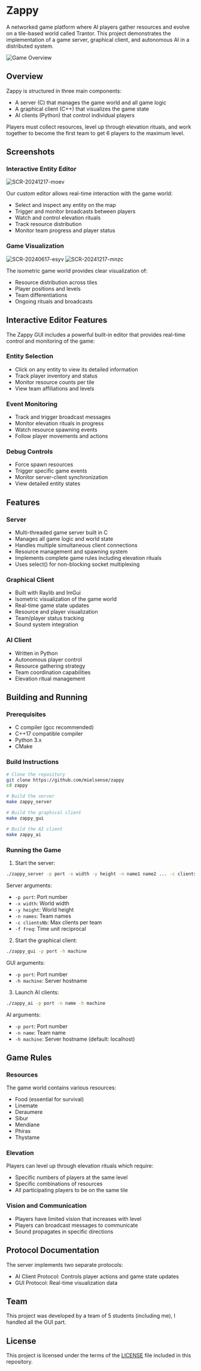 # Zappy
A networked game platform where AI players gather resources and evolve on a tile-based world called Trantor. This project demonstrates the implementation of a game server, graphical client, and autonomous AI in a distributed system.

![Game Overview](https://github.com/user-attachments/assets/2c6c31f1-57d7-48bf-8d9e-43390b68c1b0)

## Overview
Zappy is structured in three main components:
- A server (C) that manages the game world and all game logic
- A graphical client (C++) that visualizes the game state
- AI clients (Python) that control individual players

Players must collect resources, level up through elevation rituals, and work together to become the first team to get 6 players to the maximum level.

## Screenshots

### Interactive Entity Editor
![SCR-20241217-moev](https://github.com/user-attachments/assets/ff263859-81dd-4770-8a8e-1590928f8278)

Our custom editor allows real-time interaction with the game world:
- Select and inspect any entity on the map
- Trigger and monitor broadcasts between players
- Watch and control elevation rituals
- Track resource distribution
- Monitor team progress and player status

### Game Visualization
![SCR-20240617-esyv](https://github.com/user-attachments/assets/90ddce13-cd9e-44c0-ad9d-57283f5ba8e5)
![SCR-20241217-mnzc](https://github.com/user-attachments/assets/8328a83a-501e-40ab-a8bc-beb5cd6227f8)

The isometric game world provides clear visualization of:
- Resource distribution across tiles
- Player positions and levels
- Team differentiations
- Ongoing rituals and broadcasts

## Interactive Editor Features

The Zappy GUI includes a powerful built-in editor that provides real-time control and monitoring of the game:

### Entity Selection
- Click on any entity to view its detailed information
- Track player inventory and status
- Monitor resource counts per tile
- View team affiliations and levels

### Event Monitoring
- Track and trigger broadcast messages
- Monitor elevation rituals in progress
- Watch resource spawning events
- Follow player movements and actions

### Debug Controls
- Force spawn resources
- Trigger specific game events
- Monitor server-client synchronization
- View detailed entity states

## Features

### Server
- Multi-threaded game server built in C
- Manages all game logic and world state
- Handles multiple simultaneous client connections
- Resource management and spawning system
- Implements complete game rules including elevation rituals
- Uses select() for non-blocking socket multiplexing

### Graphical Client
- Built with Raylib and ImGui
- Isometric visualization of the game world
- Real-time game state updates
- Resource and player visualization
- Team/player status tracking
- Sound system integration

### AI Client
- Written in Python
- Autonomous player control
- Resource gathering strategy
- Team coordination capabilities
- Elevation ritual management

## Building and Running

### Prerequisites
- C compiler (gcc recommended)
- C++17 compatible compiler
- Python 3.x
- CMake

### Build Instructions
```bash
# Clone the repository
git clone https://github.com/mielsense/zappy
cd zappy

# Build the server
make zappy_server

# Build the graphical client
make zappy_gui

# Build the AI client
make zappy_ai
```

### Running the Game

1. Start the server:
```bash
./zappy_server -p port -x width -y height -n name1 name2 ... -c clientsNb -f freq
```
Server arguments:
- `-p port`: Port number
- `-x width`: World width
- `-y height`: World height
- `-n names`: Team names
- `-c clientsNb`: Max clients per team
- `-f freq`: Time unit reciprocal

2. Start the graphical client:
```bash
./zappy_gui -p port -h machine
```
GUI arguments:
- `-p port`: Port number
- `-h machine`: Server hostname

3. Launch AI clients:
```bash
./zappy_ai -p port -n name -h machine
```
AI arguments:
- `-p port`: Port number
- `-n name`: Team name
- `-h machine`: Server hostname (default: localhost)

## Game Rules

### Resources
The game world contains various resources:
- Food (essential for survival)
- Linemate
- Deraumere
- Sibur
- Mendiane
- Phiras
- Thystame

### Elevation
Players can level up through elevation rituals which require:
- Specific numbers of players at the same level
- Specific combinations of resources
- All participating players to be on the same tile

### Vision and Communication
- Players have limited vision that increases with level
- Players can broadcast messages to communicate
- Sound propagates in specific directions

## Protocol Documentation
The server implements two separate protocols:
- AI Client Protocol: Controls player actions and game state updates
- GUI Protocol: Real-time visualization data

## Team
This project was developed by a team of 5 students (including me), I handled all the GUI part.

## License
This project is licensed under the terms of the [LICENSE](LICENSE) file included in this repository.
